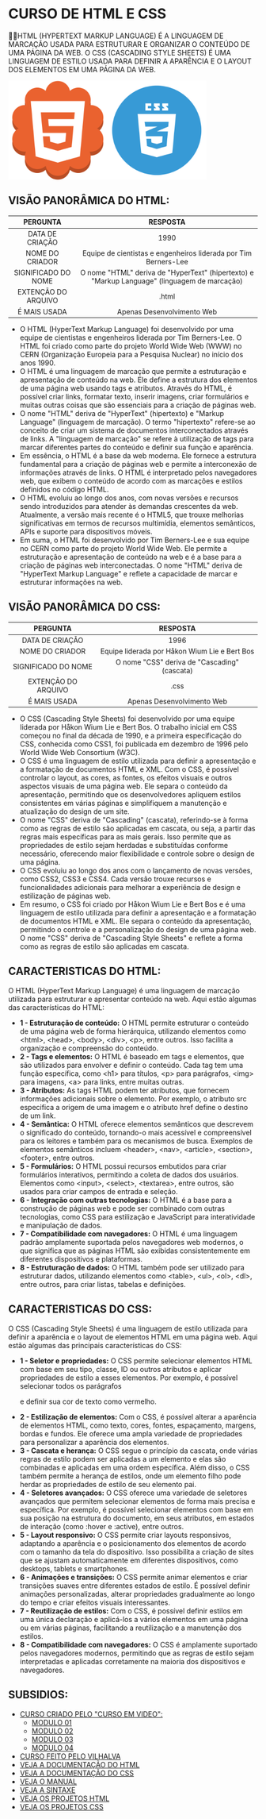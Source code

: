 # CURSO DE HTML E CSS
👨‍⚖️HTML (HYPERTEXT MARKUP LANGUAGE) É A LINGUAGEM DE MARCAÇÃO USADA PARA ESTRUTURAR E ORGANIZAR O CONTEÚDO DE UMA PÁGINA DA WEB. O CSS (CASCADING STYLE SHEETS) É UMA LINGUAGEM DE ESTILO USADA PARA DEFINIR A APARÊNCIA E O LAYOUT DOS ELEMENTOS EM UMA PÁGINA DA WEB.

<img src="./IMAGENS/HTML.png" align="left" width="200">
<img src="./IMAGENS/CSS.png" align="center" width="200"> <br>

## VISÃO PANORÂMICA DO HTML:
  | PERGUNTA | RESPOSTA |
  | :---: | :---: |
  | DATA DE CRIAÇÃO | 1990 |
  | NOME DO CRIADOR | Equipe de cientistas e engenheiros liderada por Tim Berners-Lee | 
  | SIGNIFICADO DO NOME | O nome "HTML" deriva de "HyperText" (hipertexto) e "Markup Language" (linguagem de marcação) |
  | EXTENÇÃO DO ARQUIVO | .html |
  | É MAIS USADA | Apenas Desenvolvimento Web |

  * O HTML (HyperText Markup Language) foi desenvolvido por uma equipe de cientistas e engenheiros liderada por Tim Berners-Lee. O HTML foi criado como parte do projeto World Wide Web (WWW) no CERN (Organização Europeia para a Pesquisa Nuclear) no início dos anos 1990.
  * O HTML é uma linguagem de marcação que permite a estruturação e apresentação de conteúdo na web. Ele define a estrutura dos elementos de uma página web usando tags e atributos. Através do HTML, é possível criar links, formatar texto, inserir imagens, criar formulários e muitas outras coisas que são essenciais para a criação de páginas web.
  * O nome "HTML" deriva de "HyperText" (hipertexto) e "Markup Language" (linguagem de marcação). O termo "hipertexto" refere-se ao conceito de criar um sistema de documentos interconectados através de links. A "linguagem de marcação" se refere à utilização de tags para marcar diferentes partes do conteúdo e definir sua função e aparência.
  * Em essência, o HTML é a base da web moderna. Ele fornece a estrutura fundamental para a criação de páginas web e permite a interconexão de informações através de links. O HTML é interpretado pelos navegadores web, que exibem o conteúdo de acordo com as marcações e estilos definidos no código HTML.
  * O HTML evoluiu ao longo dos anos, com novas versões e recursos sendo introduzidos para atender às demandas crescentes da web. Atualmente, a versão mais recente é o HTML5, que trouxe melhorias significativas em termos de recursos multimídia, elementos semânticos, APIs e suporte para dispositivos móveis.
  * Em suma, o HTML foi desenvolvido por Tim Berners-Lee e sua equipe no CERN como parte do projeto World Wide Web. Ele permite a estruturação e apresentação de conteúdo na web e é a base para a criação de páginas web interconectadas. O nome "HTML" deriva de "HyperText Markup Language" e reflete a capacidade de marcar e estruturar informações na web.

## VISÃO PANORÂMICA DO CSS:
  | PERGUNTA | RESPOSTA |
  | :---: | :---: |
  | DATA DE CRIAÇÃO | 1996 |
  | NOME DO CRIADOR | Equipe liderada por Håkon Wium Lie e Bert Bos | 
  | SIGNIFICADO DO NOME | O nome "CSS" deriva de "Cascading" (cascata) |
  | EXTENÇÃO DO ARQUIVO | .css |
  | É MAIS USADA | Apenas Desenvolvimento Web |

  * O CSS (Cascading Style Sheets) foi desenvolvido por uma equipe liderada por Håkon Wium Lie e Bert Bos. O trabalho inicial em CSS começou no final da década de 1990, e a primeira especificação do CSS, conhecida como CSS1, foi publicada em dezembro de 1996 pelo World Wide Web Consortium (W3C).
  * O CSS é uma linguagem de estilo utilizada para definir a apresentação e a formatação de documentos HTML e XML. Com o CSS, é possível controlar o layout, as cores, as fontes, os efeitos visuais e outros aspectos visuais de uma página web. Ele separa o conteúdo da apresentação, permitindo que os desenvolvedores apliquem estilos consistentes em várias páginas e simplifiquem a manutenção e atualização do design de um site.
  * O nome "CSS" deriva de "Cascading" (cascata), referindo-se à forma como as regras de estilo são aplicadas em cascata, ou seja, a partir das regras mais específicas para as mais gerais. Isso permite que as propriedades de estilo sejam herdadas e substituídas conforme necessário, oferecendo maior flexibilidade e controle sobre o design de uma página.
  * O CSS evoluiu ao longo dos anos com o lançamento de novas versões, como CSS2, CSS3 e CSS4. Cada versão trouxe recursos e funcionalidades adicionais para melhorar a experiência de design e estilização de páginas web.
  * Em resumo, o CSS foi criado por Håkon Wium Lie e Bert Bos e é uma linguagem de estilo utilizada para definir a apresentação e a formatação de documentos HTML e XML. Ele separa o conteúdo da apresentação, permitindo o controle e a personalização do design de uma página web. O nome "CSS" deriva de "Cascading Style Sheets" e reflete a forma como as regras de estilo são aplicadas em cascata.

## CARACTERISTICAS DO HTML:
  O HTML (HyperText Markup Language) é uma linguagem de marcação utilizada para estruturar e apresentar conteúdo na web. Aqui estão algumas das características do HTML:
  * **1 - Estruturação de conteúdo:** O HTML permite estruturar o conteúdo de uma página web de forma hierárquica, utilizando elementos como \<html>, \<head>, \<body>, \<div>, \<p>, entre outros. Isso facilita a organização e compreensão do conteúdo.
  * **2 - Tags e elementos:** O HTML é baseado em tags e elementos, que são utilizados para envolver e definir o conteúdo. Cada tag tem uma função específica, como \<h1> para títulos, \<p> para parágrafos, \<img> para imagens, \<a> para links, entre muitas outras.
  * **3 - Atributos:** As tags HTML podem ter atributos, que fornecem informações adicionais sobre o elemento. Por exemplo, o atributo src especifica a origem de uma imagem e o atributo href define o destino de um link.
  * **4 - Semântica:** O HTML oferece elementos semânticos que descrevem o significado do conteúdo, tornando-o mais acessível e compreensível para os leitores e também para os mecanismos de busca. Exemplos de elementos semânticos incluem \<header>, \<nav>, \<article>, \<section>, \<footer>, entre outros. 
  * **5 - Formulários:** O HTML possui recursos embutidos para criar formulários interativos, permitindo a coleta de dados dos usuários. Elementos como \<input>, \<select>, \<textarea>, entre outros, são usados para criar campos de entrada e seleção.
  * **6 - Integração com outras tecnologias:** O HTML é a base para a construção de páginas web e pode ser combinado com outras tecnologias, como CSS para estilização e JavaScript para interatividade e manipulação de dados.
  * **7 - Compatibilidade com navegadores:** O HTML é uma linguagem padrão amplamente suportada pelos navegadores web modernos, o que significa que as páginas HTML são exibidas consistentemente em diferentes dispositivos e plataformas.
  * **8 - Estruturação de dados:** O HTML também pode ser utilizado para estruturar dados, utilizando elementos como \<table>, \<ul>, \<ol>, \<dl>, entre outros, para criar listas, tabelas e definições.

## CARACTERISTICAS DO CSS:
  O CSS (Cascading Style Sheets) é uma linguagem de estilo utilizada para definir a aparência e o layout de elementos HTML em uma página web. Aqui estão algumas das principais características do CSS:
  * **1 - Seletor e propriedades:** O CSS permite selecionar elementos HTML com base em seu tipo, classe, ID ou outros atributos e aplicar propriedades de estilo a esses elementos. Por exemplo, é possível selecionar todos os parágrafos <p> e definir sua cor de texto como vermelho.
  * **2 - Estilização de elementos:** Com o CSS, é possível alterar a aparência de elementos HTML, como texto, cores, fontes, espaçamento, margens, bordas e fundos. Ele oferece uma ampla variedade de propriedades para personalizar a aparência dos elementos.
  * **3 - Cascata e herança:** O CSS segue o princípio da cascata, onde várias regras de estilo podem ser aplicadas a um elemento e elas são combinadas e aplicadas em uma ordem específica. Além disso, o CSS também permite a herança de estilos, onde um elemento filho pode herdar as propriedades de estilo de seu elemento pai.
  * **4 - Seletores avançados:** O CSS oferece uma variedade de seletores avançados que permitem selecionar elementos de forma mais precisa e específica. Por exemplo, é possível selecionar elementos com base em sua posição na estrutura do documento, em seus atributos, em estados de interação (como :hover e :active), entre outros.
  * **5 - Layout responsivo:** O CSS permite criar layouts responsivos, adaptando a aparência e o posicionamento dos elementos de acordo com o tamanho da tela do dispositivo. Isso possibilita a criação de sites que se ajustam automaticamente em diferentes dispositivos, como desktops, tablets e smartphones.
  * **6 - Animações e transições:** O CSS permite animar elementos e criar transições suaves entre diferentes estados de estilo. É possível definir animações personalizadas, alterar propriedades gradualmente ao longo do tempo e criar efeitos visuais interessantes.
  * **7 - Reutilização de estilos:** Com o CSS, é possível definir estilos em uma única declaração e aplicá-los a vários elementos em uma página ou em várias páginas, facilitando a reutilização e a manutenção dos estilos.
  * **8 - Compatibilidade com navegadores:** O CSS é amplamente suportado pelos navegadores modernos, permitindo que as regras de estilo sejam interpretadas e aplicadas corretamente na maioria dos dispositivos e navegadores.

## SUBSIDIOS:
- [CURSO CRIADO PELO "CURSO EM VIDEO":](https://www.youtube.com/c/CursoemV%C3%ADdeo)
  - [MODULO 01](https://www.youtube.com/playlist?list=PLHz_AreHm4dkZ9-atkcmcBaMZdmLHft8n)
  - [MODULO 02](https://www.youtube.com/playlist?list=PLHz_AreHm4dlUpEXkY1AyVLQGcpSgVF8s)
  - [MODULO 03](https://www.youtube.com/playlist?list=PLHz_AreHm4dmcAviDwiGgHbeEJToxbOpZ)
  - [MODULO 04](https://www.youtube.com/playlist?list=PLHz_AreHm4dkcVCk2Bn_fdVQ81Fkrh6WT)
- [CURSO FEITO PELO VILHALVA](https://github.com/VILHALVA)
- [VEJA A DOCUMENTAÇÃO DO HTML](https://developer.mozilla.org/en-US/docs/Web/HTML)
- [VEJA A DOCUMENTAÇÃO DO CSS](https://developer.mozilla.org/en-US/docs/Web/CSS)
- [VEJA O MANUAL](./MANUAL.md)
- [VEJA A SINTAXE](./SINTAXE.md)
- [VEJA OS PROJETOS HTML](https://github.com/VILHALVA?tab=repositories&q=+topic:HTML)
- [VEJA OS PROJETOS CSS](https://github.com/VILHALVA?tab=repositories&q=+topic:CSS)

